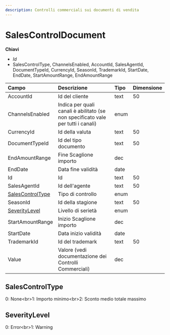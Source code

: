 ```yaml
---
description: Controlli commerciali sui documenti di vendita
---
```


# SalesControlDocument

**Chiavi**

* _Id_
* SalesControlType, ChannelsEnabled, AccountId, SalesAgentId, DocumentTypeId, CurrencyId, SeasonId, TrademarkId, StartDate, EndDate, StartAmountRange, EndAmountRange

| Campo | Descrizione | Tipo | Dimensione |
| :--- | :--- | :--- | :--- |
| AccountId | Id del cliente | text | 50 |
| ChannelsEnabled | Indica per quali canali è abilitato \(se non specificato vale per tutti i canali\) | enum |  |
| CurrencyId | Id della valuta | text | 50 |
| DocumentTypeId | Id del tipo documento | text | 50 |
| EndAmountRange | Fine Scaglione importo | dec |  |
| EndDate | Data fine validità | date |  |
| Id | Id | text | 50 |
| SalesAgentId | Id dell'agente | text | 50 |
| [SalesControlType](salescontroldocument.md#salescontroltype) | Tipo di controllo | enum |  |
| SeasonId | Id della stagione | text | 50 |
| [SeverityLevel](salescontroldocument.md#severitylevel) | Livello di serietà | enum |  |
| StartAmountRange | Inizio Scaglione importo | dec |  |
| StartDate | Data inizio validità | date |  |
| TrademarkId | Id del trademark | text | 50 |
| Value | Valore \(vedi documentazione dei Controlli Commerciali\) | dec |  |

## SalesControlType

0: None&lt;br&gt;1: Importo minimo&lt;br&gt;2: Sconto medio totale massimo

## SeverityLevel

0: Error&lt;br&gt;1: Warning

